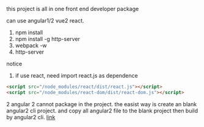 this project is all in one front end developer package

can use angular1/2 vue2 react.

1. npm install
2. npm install -g http-server
3. webpack -w
4. http-server


notice
1. if use react, need import react.js as dependence

```html
<script src="/node_modules/react/dist/react.js"></script>
<script src="/node_modules/react-dom/dist/react-dom.js"></script>
```

2 angular 2 cannot package in the project. the easist way is create an blank angular2 cli project. and copy all angular2 file to the blank project then build by angular2 cli. [link](https://cli.angular.io/)


